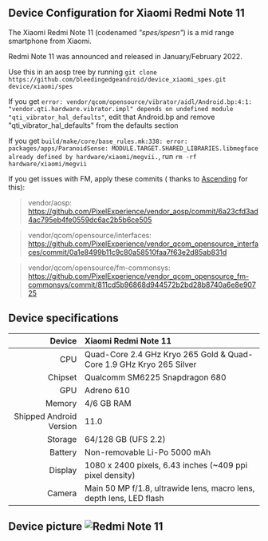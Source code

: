## Device Configuration for Xiaomi Redmi Note 11

The Xiaomi Redmi Note 11 (codenamed _"spes/spesn"_) is a mid range smartphone from Xiaomi.

Redmi Note 11 was announced and released in January/February 2022.

Use this in an aosp tree by running `git clone https://github.com/bleedingedgeandroid/device_xiaomi_spes.git device/xiaomi/spes`

If you get `error: vendor/qcom/opensource/vibrator/aidl/Android.bp:4:1: "vendor.qti.hardware.vibrator.impl" depends on undefined module "qti_vibrator_hal_defaults"`, edit that Android.bp and remove "qti_vibrator_hal_defaults" from the defaults section

If you get `build/make/core/base_rules.mk:338: error: packages/apps/ParanoidSense: MODULE.TARGET.SHARED_LIBRARIES.libmegface already defined by hardware/xiaomi/megvii.`, run `rm -rf hardware/xiaomi/megvii`

If you get issues with FM, apply these commits ( thanks to [Ascending](https://t.me/ascending2dev) for this):
> vendor/aosp: https://github.com/PixelExperience/vendor_aosp/commit/6a23cfd3ad4ac795eb4fe0559dc6ac2b5b6ce505

> vendor/qcom/opensource/interfaces: https://github.com/PixelExperience/vendor_qcom_opensource_interfaces/commit/0a1e8499b11c9c80a58510faa7f63e2d85ab831d

> vendor/qcom/opensource/fm-commonsys: https://github.com/PixelExperience/vendor_qcom_opensource_fm-commonsys/commit/811cd5b96868d944572b2bd28b8740a6e8e90725

## Device specifications

 Device       | Xiaomi Redmi Note 11
 -----------: | :-------------------------------------------------- 
 CPU | Quad-Core 2.4 GHz Kryo 265 Gold & Quad-Core 1.9 GHz Kryo 265 Silver
Chipset | Qualcomm SM6225 Snapdragon 680
GPU | Adreno 610
Memory | 4/6 GB RAM
Shipped Android Version | 11.0
Storage | 64/128 GB (UFS 2.2)
Battery | Non-removable Li-Po 5000 mAh
Display | 1080 x 2400 pixels, 6.43 inches (~409 ppi pixel density)
Camera | Main 50 MP f/1.8, ultrawide lens, macro lens, depth lens, LED flash

## Device picture ![Redmi Note 11](https://fdn2.gsmarena.com/vv/pics/xiaomi/xiaomi-redmi-note-11-global-1.jpg "Redmi Note 11")
